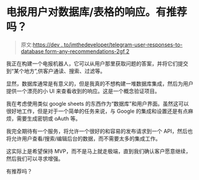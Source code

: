 # 电报用户对数据库/表格的响应。有推荐吗？

> 原文:[https://dev . to/imthedeveloper/telegram-user-responses-to-database form-any-recommendations-2gf 2](https://dev.to/imthedeveloper/telegram-user-responses-to-databaseform-any-recommendations-2gf2)

我正在构建一个电报机器人，它可以从用户那里获取问题的答案，并将它们提交到“某个地方”,供客户通读、搜索、过滤等。

显然，数据库通常是有意义的，但是我真的不想构建一堆数据库集成，然后为用户提供一个漂亮的小 UI 来查看收到的响应。这是一个概念验证项目。

我在考虑使用类似 google sheets 的东西作为“数据库”和用户界面。虽然这可以很好地工作，但是对于一个简单的任务来说，与 Google 的集成和设置还是有点麻烦，需要生成密钥或 oAuth 等。

我完全期待有一个服务，将允许一个很好的和容易的发布请求到一个 API，然后也将允许用户查看/搜索/编辑后台的数据，而不需要太多的集成工作。

这实际上是希望保持 MVP，而不是马上就走极端，直到我们确认客户愿意继续，然后我们可以寻求增强。

有推荐吗？